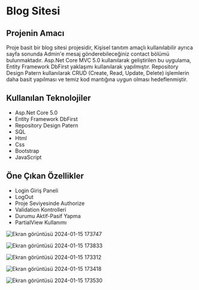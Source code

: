 # Blog Sitesi
## Projenin Amacı
Proje basit bir blog sitesi projesidir, Kişisel tanıtım amaçlı kullanılabilir ayrıca sayfa sonunda Admin'e mesaj gönderebileceğiniz contact bölümü bulunmaktadır.
Asp.Net Core MVC 5.0 kullanılarak geliştirilen bu uygulama, Entity Framework DbFirst yaklaşımı kullanılarak yapılmıştır. Repository Design Patern kullanılarak CRUD (Create, Read, Update, Delete) işlemlerin daha basit yapılması ve temiz kod mantığına uygun olması hedeflenmiştir.
## Kullanılan Teknolojiler
- Asp.Net Core 5.0
- Entity Framework DbFirst
- Repository Design Patern
- SQL
- Html
- Css
- Bootstrap
- JavaScript
 ## Öne Çıkan Özellikler
 - Login Giriş Paneli
 - LogOut
 - Proje Seviyesinde Authorize
 - Validation Kontrolleri
 - Durumu Aktif-Pasif Yapma
 - PartialView Kullanımı


![Ekran görüntüsü 2024-01-15 173747](https://github.com/fthatmc/BlogSitesi/assets/136472585/452a1e0d-acff-452e-8d74-9ff1f5b89281)


![Ekran görüntüsü 2024-01-15 173833](https://github.com/fthatmc/BlogSitesi/assets/136472585/fc1f6350-1153-4526-bdbd-623621eb04a7)


![Ekran görüntüsü 2024-01-15 173312](https://github.com/fthatmc/BlogSitesi/assets/136472585/ed27fac6-6865-493c-b55d-e9987dc2c2ea)


![Ekran görüntüsü 2024-01-15 173418](https://github.com/fthatmc/BlogSitesi/assets/136472585/bc3ffffd-24de-4466-b459-e73766cd96ff)


![Ekran görüntüsü 2024-01-15 173530](https://github.com/fthatmc/BlogSitesi/assets/136472585/3c2d0afe-c843-44ca-88a7-ea52d111b08c)


  
